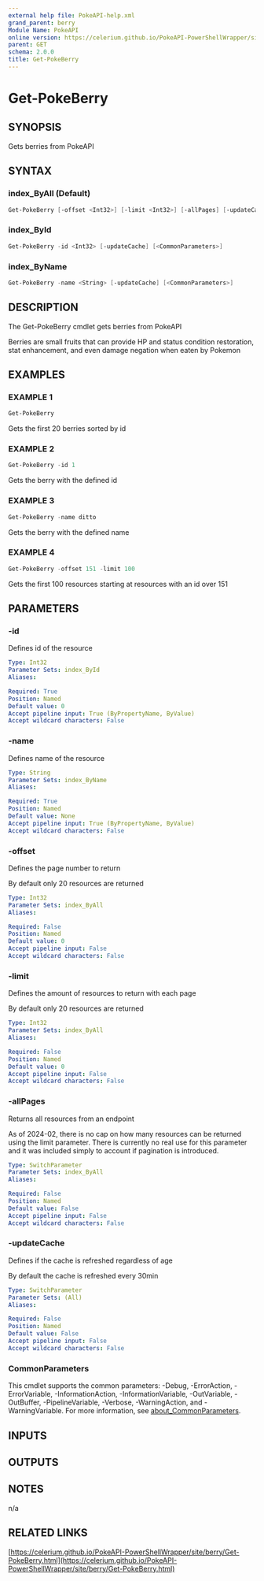 ```yaml
---
external help file: PokeAPI-help.xml
grand_parent: berry
Module Name: PokeAPI
online version: https://celerium.github.io/PokeAPI-PowerShellWrapper/site/berry/Get-PokeBerry.html
parent: GET
schema: 2.0.0
title: Get-PokeBerry
---
```


# Get-PokeBerry

## SYNOPSIS
Gets berries from PokeAPI

## SYNTAX

### index_ByAll (Default)
```powershell
Get-PokeBerry [-offset <Int32>] [-limit <Int32>] [-allPages] [-updateCache] [<CommonParameters>]
```

### index_ById
```powershell
Get-PokeBerry -id <Int32> [-updateCache] [<CommonParameters>]
```

### index_ByName
```powershell
Get-PokeBerry -name <String> [-updateCache] [<CommonParameters>]
```

## DESCRIPTION
The Get-PokeBerry cmdlet gets berries from PokeAPI

Berries are small fruits that can provide HP and status condition restoration,
stat enhancement, and even damage negation when eaten by Pokemon

## EXAMPLES

### EXAMPLE 1
```powershell
Get-PokeBerry
```

Gets the first 20 berries sorted by id

### EXAMPLE 2
```powershell
Get-PokeBerry -id 1
```

Gets the berry with the defined id

### EXAMPLE 3
```powershell
Get-PokeBerry -name ditto
```

Gets the berry with the defined name

### EXAMPLE 4
```powershell
Get-PokeBerry -offset 151 -limit 100
```

Gets the first 100 resources starting at resources with
an id over 151

## PARAMETERS

### -id
Defines id of the resource

```yaml
Type: Int32
Parameter Sets: index_ById
Aliases:

Required: True
Position: Named
Default value: 0
Accept pipeline input: True (ByPropertyName, ByValue)
Accept wildcard characters: False
```

### -name
Defines name of the resource

```yaml
Type: String
Parameter Sets: index_ByName
Aliases:

Required: True
Position: Named
Default value: None
Accept pipeline input: True (ByPropertyName, ByValue)
Accept wildcard characters: False
```

### -offset
Defines the page number to return

By default only 20 resources are returned

```yaml
Type: Int32
Parameter Sets: index_ByAll
Aliases:

Required: False
Position: Named
Default value: 0
Accept pipeline input: False
Accept wildcard characters: False
```

### -limit
Defines the amount of resources to return with each page

By default only 20 resources are returned

```yaml
Type: Int32
Parameter Sets: index_ByAll
Aliases:

Required: False
Position: Named
Default value: 0
Accept pipeline input: False
Accept wildcard characters: False
```

### -allPages
Returns all resources from an endpoint

As of 2024-02, there is no cap on how many resources can be
returned using the limit parameter.
There is currently no real
use for this parameter and it was included simply to account if
pagination is introduced.

```yaml
Type: SwitchParameter
Parameter Sets: index_ByAll
Aliases:

Required: False
Position: Named
Default value: False
Accept pipeline input: False
Accept wildcard characters: False
```

### -updateCache
Defines if the cache is refreshed regardless of age

By default the cache is refreshed every 30min

```yaml
Type: SwitchParameter
Parameter Sets: (All)
Aliases:

Required: False
Position: Named
Default value: False
Accept pipeline input: False
Accept wildcard characters: False
```

### CommonParameters
This cmdlet supports the common parameters: -Debug, -ErrorAction, -ErrorVariable, -InformationAction, -InformationVariable, -OutVariable, -OutBuffer, -PipelineVariable, -Verbose, -WarningAction, and -WarningVariable. For more information, see [about_CommonParameters](http://go.microsoft.com/fwlink/?LinkID=113216).

## INPUTS

## OUTPUTS

## NOTES
n/a

## RELATED LINKS

[https://celerium.github.io/PokeAPI-PowerShellWrapper/site/berry/Get-PokeBerry.html](https://celerium.github.io/PokeAPI-PowerShellWrapper/site/berry/Get-PokeBerry.html)

